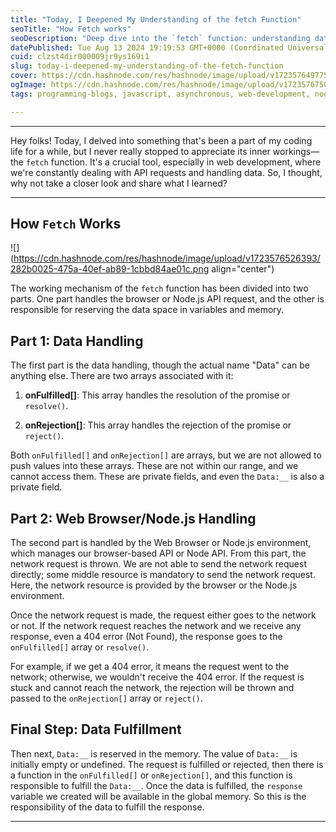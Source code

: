 ```yaml
---
title: "Today, I Deepened My Understanding of the fetch Function"
seoTitle: "How Fetch works"
seoDescription: "Deep dive into the `fetch` function: understanding data handling, web environment requests, and promise fulfillment in web development"
datePublished: Tue Aug 13 2024 19:19:53 GMT+0000 (Coordinated Universal Time)
cuid: clzst4dir000009jr9ys169i1
slug: today-i-deepened-my-understanding-of-the-fetch-function
cover: https://cdn.hashnode.com/res/hashnode/image/upload/v1723576497753/2aa6e6bb-15f3-421e-8e45-733db1c1499d.jpeg
ogImage: https://cdn.hashnode.com/res/hashnode/image/upload/v1723576750261/1772afeb-cb6a-4655-82db-5b264d810c52.jpeg
tags: programming-blogs, javascript, asynchronous, web-development, nodejs, promises, coding, frontend-development, fetch, web-api, fetch-api, asynchronous-programming, programming-concepts, codingtutorial

---
```


---

Hey folks! Today, I delved into something that's been a part of my coding life for a while, but I never really stopped to appreciate its inner workings—the `fetch` function. It's a crucial tool, especially in web development, where we're constantly dealing with API requests and handling data. So, I thought, why not take a closer look and share what I learned?

---

## How `Fetch` Works

![](https://cdn.hashnode.com/res/hashnode/image/upload/v1723576526393/282b0025-475a-40ef-ab89-1cbbd84ae01c.png align="center")

The working mechanism of the `fetch` function has been divided into two parts. One part handles the browser or Node.js API request, and the other is responsible for reserving the data space in variables and memory.

## Part 1: Data Handling

The first part is the data handling, though the actual name "Data" can be anything else. There are two arrays associated with it:

1. **onFulfilled\[\]**: This array handles the resolution of the promise or `resolve()`.
    
2. **onRejection\[\]**: This array handles the rejection of the promise or `reject()`.
    

Both `onFulfilled[]` and `onRejection[]` are arrays, but we are not allowed to push values into these arrays. These are not within our range, and we cannot access them. These are private fields, and even the `Data:__` is also a private field.

## Part 2: Web Browser/Node.js Handling

The second part is handled by the Web Browser or Node.js environment, which manages our browser-based API or Node API. From this part, the network request is thrown. We are not able to send the network request directly; some middle resource is mandatory to send the network request. Here, the network resource is provided by the browser or the Node.js environment.

Once the network request is made, the request either goes to the network or not. If the network request reaches the network and we receive any response, even a 404 error (Not Found), the response goes to the `onFulfilled[]` array or `resolve()`.

For example, if we get a 404 error, it means the request went to the network; otherwise, we wouldn't receive the 404 error. If the request is stuck and cannot reach the network, the rejection will be thrown and passed to the `onRejection[]` array or `reject()`.

## Final Step: Data Fulfillment

Then next, `Data:__` is reserved in the memory. The value of `Data:__` is initially empty or undefined. The request is fulfilled or rejected, then there is a function in the `onFulfilled[]` or `onRejection[]`, and this function is responsible to fulfill the `Data:__`. Once the data is fulfilled, the `response` variable we created will be available in the global memory. So this is the responsibility of the data to fulfill the response.

---